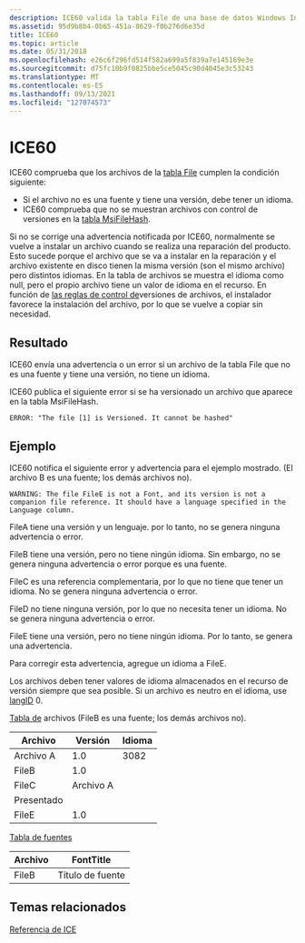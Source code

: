 ```yaml
---
description: ICE60 valida la tabla File de una base de datos Windows Installer.
ms.assetid: 95d9b8b4-0b65-451a-8629-f0b276d6e35d
title: ICE60
ms.topic: article
ms.date: 05/31/2018
ms.openlocfilehash: e26c6f296fd514f582a699a5f839a7e145169e3e
ms.sourcegitcommit: d75fc10b9f0825bbe5ce5045c90d4045e3c53243
ms.translationtype: MT
ms.contentlocale: es-ES
ms.lasthandoff: 09/13/2021
ms.locfileid: "127074573"
---
```

# <a name="ice60"></a>ICE60

ICE60 comprueba que los archivos de la [tabla File](file-table.md) cumplen la condición siguiente:

-   Si el archivo no es una fuente y tiene una versión, debe tener un idioma.
-   ICE60 comprueba que no se muestran archivos con control de versiones en la [tabla MsiFileHash](msifilehash-table.md).

Si no se corrige una advertencia notificada por ICE60, normalmente se vuelve a instalar un archivo cuando se realiza una reparación del producto. Esto sucede porque el archivo que se va a instalar en la reparación y el archivo existente en disco tienen la misma versión (son el mismo archivo) pero distintos idiomas. En la tabla de archivos se muestra el idioma como null, pero el propio archivo tiene un valor de idioma en el recurso. En función de [las reglas de control de](file-versioning-rules.md)versiones de archivos, el instalador favorece la instalación del archivo, por lo que se vuelve a copiar sin necesidad.

## <a name="result"></a>Resultado

ICE60 envía una advertencia o un [](file-table.md) error si un archivo de la tabla File que no es una fuente y tiene una versión, no tiene un idioma.

ICE60 publica el siguiente error si se ha versionado un archivo que aparece en la tabla MsiFileHash.

``` syntax
ERROR: "The file [1] is Versioned. It cannot be hashed"
```

## <a name="example"></a>Ejemplo

ICE60 notifica el siguiente error y advertencia para el ejemplo mostrado. (El archivo B es una fuente; los demás archivos no).

``` syntax
WARNING: The file FileE is not a Font, and its version is not a companion file reference. It should have a language specified in the Language column.
```

FileA tiene una versión y un lenguaje. por lo tanto, no se genera ninguna advertencia o error.

FileB tiene una versión, pero no tiene ningún idioma. Sin embargo, no se genera ninguna advertencia o error porque es una fuente.

FileC es una referencia complementaria, por lo que no tiene que tener un idioma. No se genera ninguna advertencia o error.

FileD no tiene ninguna versión, por lo que no necesita tener un idioma. No se genera ninguna advertencia o error.

FileE tiene una versión, pero no tiene ningún idioma. Por lo tanto, se genera una advertencia.

Para corregir esta advertencia, agregue un idioma a FileE.

Los archivos deben tener valores de idioma almacenados en el recurso de versión siempre que sea posible. Si un archivo es neutro en el idioma, use [langID](column-data-types.md) 0.

[Tabla de](file-table.md) archivos (FileB es una fuente; los demás archivos no).



| Archivo  | Versión | Idioma |
|-------|---------|----------|
| Archivo A | 1.0     | 3082     |
| FileB | 1.0     |          |
| FileC | Archivo A   |          |
| Presentado |         |          |
| FileE | 1.0     |          |



 

[Tabla de fuentes](font-table.md)



| Archivo  | FontTitle  |
|-------|------------|
| FileB | Título de fuente |



 

## <a name="related-topics"></a>Temas relacionados

<dl> <dt>

[Referencia de ICE](ice-reference.md)
</dt> </dl>

 

 



